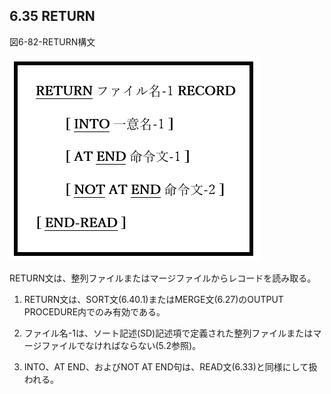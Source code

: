 ## 6.35 RETURN

図6-82-RETURN構文

![alt text](Image/6-82-Return.png)

RETURN文は、整列ファイルまたはマージファイルからレコードを読み取る。

1. RETURN文は、SORT文(6.40.1)またはMERGE文(6.27)のOUTPUT PROCEDURE内でのみ有効である。

2. ファイル名-1は、ソート記述(SD)記述項で定義された整列ファイルまたはマージファイルでなければならない(5.2参照)。

3. INTO、AT END、およびNOT AT END句は、READ文(6.33)と同様にして扱われる。
